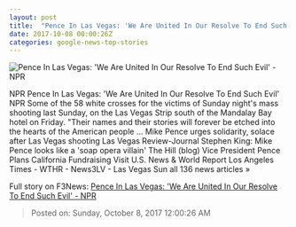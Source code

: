 ```yaml
---
layout: post
title:  "Pence In Las Vegas: 'We Are United In Our Resolve To End Such Evil' - NPR"
date: 2017-10-08 00:00:26Z
categories: google-news-top-stories
---
```


![Pence In Las Vegas: 'We Are United In Our Resolve To End Such Evil' - NPR](https://media.npr.org/assets/img/2017/10/07/gettyimages-858400388_wide-7369ff28f8f338a1fa27ac3a721fecdc2823ab03.jpg?s=1400)

NPR Pence In Las Vegas: 'We Are United In Our Resolve To End Such Evil' NPR Some of the 58 white crosses for the victims of Sunday night's mass shooting last Sunday, on the Las Vegas Strip south of the Mandalay Bay hotel on Friday. "Their names and their stories will forever be etched into the hearts of the American people ... Mike Pence urges solidarity, solace after Las Vegas shooting Las Vegas Review-Journal Stephen King: Mike Pence looks like a 'soap opera villain' The Hill (blog) Vice President Pence Plans California Fundraising Visit U.S. News & World Report Los Angeles Times - WTHR - News3LV - Las Vegas Sun all 136 news articles »


Full story on F3News: [Pence In Las Vegas: 'We Are United In Our Resolve To End Such Evil' - NPR](http://www.f3nws.com/n/dmDaTJ)

> Posted on: Sunday, October 8, 2017 12:00:26 AM
